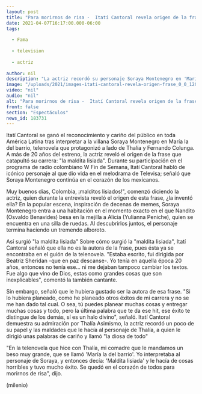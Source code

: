 ```yaml
---
layout: post
title: "Para morirnos de risa -  Itatí Cantoral revela origen de la frase la maldita lisiada"
date: 2021-04-07T16:17:00.000-06:00
tags:
  
  - Fama
  
  - television
  
  - actriz
  
author: nil
description: "La actriz recordó su personaje Soraya Montenegro en 'María la del barrio'; además expresó su cariño y admiración por Thalía. "
image: "/uploads/2021/images-itati-cantoral-revela-origen-frase_0_0_1200_747.jpg"
video: "nil"
audio: "nil"
alt: "Para morirnos de risa -  Itatí Cantoral revela origen de la frase la maldita lisiada"
front: false
section: "Espectáculos"
news_id: 183731
---
```


Itatí Cantoral se ganó el reconocimiento y cariño del público en toda América Latina tras interpretar a la villana Soraya Montenegro en María la del barrio, telenovela que protagonizó a lado de Thalía y Fernando Colunga. A más de 20 años del estreno, la actriz reveló el origen de la frase que catapultó su carrera: "la maldita lisiada".  Durante su participación en el programa de radio colombiano W Fin de Semana, Itatí Cantoral habló de icónico personaje al que dio vida en el melodrama de Televisa; señaló que Soraya Montenegro continúa en el corazón de los mexicanos.  

Muy buenos días, Colombia, ¡malditos lisiados!", comenzó diciendo la actriz, quien durante la entrevista reveló el origen de esta frase, ¿la inventó ella? En la popular escena, inspiración de decenas de memes, Soraya Montenegro entra a una habitación en el momento exacto en el que Nandito (Osvaldo Benavides) besa en la mejilla a Alicia (Yulianna Peniche), quien se encuentra en una silla de ruedas. Al descubrirlos juntos, el personaje termina haciendo un tremendo alboroto. 

​Así surgió "la maldita lisiada" Sobre cómo surgió la "maldita lisiada", Itatí Cantoral señaló que ella no es la autora de la frase, pues ésta ya se encontraba en el guión de la telenovela.  "Estaba escrito, fui dirigida por Beatriz Sheridan -que en paz descanse-. Yo tenía en aquella época 20 años, entonces no tenía ese... ni me dejaban tampoco cambiar los textos. Fue algo que vino de Dios, estas como grandes cosas que son inexplicables", comentó la también cantante.

Sin embargo, señaló que le hubiera gustado ser la autora de esa frase. "Si lo hubiera planeado, como he planeado otros éxitos de mi carrera y no se me han dado tal cual. O sea, tú puedes planear muchas cosas y entregar muchas cosas y todo, pero la última palabra que te da ese hit, ese éxito te distingue de los demás, sí es un halo divino", señaló.  Itatí Cantoral demuestra su admiración por Thalía Asimismo, la actriz recordó un poco de su papel y las maldades que le hacía al personaje de Thalía, a quien le dirigió unas palabras de cariño y llamó "la diosa de todo" 

"En la telenovela que hice con Thalía, mi comadre que le mandamos un beso muy grande, que se llamó 'María la del barrio'. Yo interpretaba al personaje de Soraya, y entonces decía: 'Maldita lisiada' y le hacía de cosas horribles y tuvo mucho éxito. Se quedó en el corazón de todos para morirnos de risa", dijo.  

(milenio)